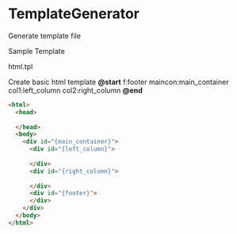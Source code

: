 # TemplateGenerator
Generate template file

Sample Template

html.tpl

Create basic html template
**@start**
f:footer
maincon:main_container
col1:left_column
col2:right_column
**@end**

```html
<html>
  <head>
    
  </head>
  <body>
    <div id="{main_container}">
      <div id="{left_column}">
      
      </div>
      <div id="{right_column}">
      
      </div>      
      <div id="{footer}">
      </div>      
    </div>
  </body>
</html>
```
